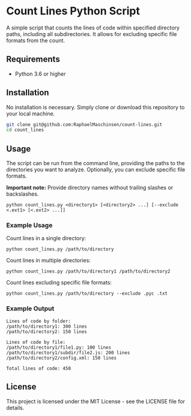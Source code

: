 # Count Lines Python Script

A simple script that counts the lines of code within specified directory paths, including all subdirectories. It allows for excluding specific file formats from the count.

## Requirements
- Python 3.6 or higher

## Installation
No installation is necessary. Simply clone or download this repository to your local machine.

```bash
git clone git@github.com:RaphaelMaschinsen/count-lines.git
cd count_lines
```

## Usage
The script can be run from the command line, providing the paths to the directories you want to analyze. Optionally, you can exclude specific file formats.

**Important note:** Provide directory names without trailing slashes or backslashes.

```
python count_lines.py <directory1> [<directory2> ...] [--exclude <.ext1> [<.ext2> ...]]
```

### Example Usage
Count lines in a single directory:

```
python count_lines.py /path/to/directory
```

Count lines in multiple directories:
```
python count_lines.py /path/to/directory1 /path/to/directory2
```

Count lines excluding specific file formats:
```
python count_lines.py /path/to/directory --exclude .pyc .txt
```

### Example Output
```
Lines of code by folder:
/path/to/directory1: 300 lines
/path/to/directory2: 150 lines

Lines of code by file:
/path/to/directory1/file1.py: 100 lines
/path/to/directory1/subdir/file2.js: 200 lines
/path/to/directory2/config.xml: 150 lines

Total lines of code: 450
```

## License
This project is licensed under the MIT License - see the LICENSE file for details.
